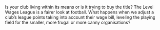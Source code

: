 Is your club living within its means or is it trying to buy the title? The Level Wages League is a fairer look at football. What happens when we adjust a club’s league points taking into account their wage bill, leveling the playing field for the smaller, more frugal or more canny organisations?